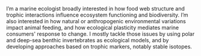 ﻿---
# Display name
name: Loïc N. Michel

# Username (this should match the folder name)
authors:
- admin

# Is this the primary user of the site?
superuser: true

# Role/position
role: Research scientist

# Organizations/Affiliations
organizations:
- name: Ifremer Brittany 
  url: "https://wwz.ifremer.fr/en/"

# Short bio (displayed in user profile at end of posts)
bio: 

interests:
- Food webs
- Ecological interactions
- Trophic markers
- Functional ecology
- Anthropogenic impacts
- Global change
- Invertebrate zoology

education:
  courses:
  - course: PhD in Biology of Organisms and Ecology 
    institution: University of Liège (BE)
    year: 2011
  - course: MAS in Oceanology
    institution: University of Liège (BE)
    year: 2007
  - course: MSc in Animal Biology
    institution: University of Liège (BE)
    year: 2005

# Social/Academic Networking
# For available icons, see: https://sourcethemes.com/academic/docs/page-builder/#icons
#   For an email link, use "fas" icon pack, "envelope" icon, and a link in the
#   form "mailto:your-email@example.com" or "#contact" for contact widget.
social:
- icon: open-access
  icon_pack: ai
  link: https://orbi.uliege.be/browse?type=author&value=Michel%2C+Lo%C3%AFc+p003031
- icon: envelope
  icon_pack: fas
  link: '#contact'  # For a direct email link, use "mailto:test@example.org".
- icon: cv
  icon_pack: ai
  link: https://docs.google.com/document/d/1nSPq47XahkX0iHRBBMtOsTF7_6QIaPDXEDnX_0YYfnQ/export?format=pdf
- icon: university
  icon_pack: fas
  link: https://annuaire.ifremer.fr/cv/24391/en/
- icon: orcid
  icon_pack: ai
  link: https://orcid.org/0000-0003-0988-7050
- icon: google-scholar
  icon_pack: ai
  link: https://scholar.google.com/citations?user=BxfeVdAAAAAJ
- icon: researchgate
  icon_pack: ai
  link: https://www.researchgate.net/profile/Loic_Michel
- icon: publons
  icon_pack: ai
  link: https://publons.com/researcher/551146/loic-n-michel/peer-review/
- icon: facebook
  icon_pack: fab
  link: https://www.facebook.com/ifremer.fr/
- icon: twitter
  icon_pack: fab
  link: https://twitter.com/loicnmichel


# Enter email to display Gravatar (if Gravatar enabled in Config)
email: ""

# Organizational groups that you belong to (for People widget)
#   Set this to `[]` or comment out if you are not using People widget.
user_groups:
- Researchers
---

I’m a marine ecologist broadly interested in how food web structure and trophic interactions influence ecosystem functioning and biodiversity. I’m also interested in how natural or anthropogenic environmental variations impact animal feeding, and how ecological plasticity mediates marine consumers' response to change. I mostly tackle those issues by using polar and deep-sea benthic invertebrates as ecological models, and by developing approaches based on trophic markers, notably stable isotopes.